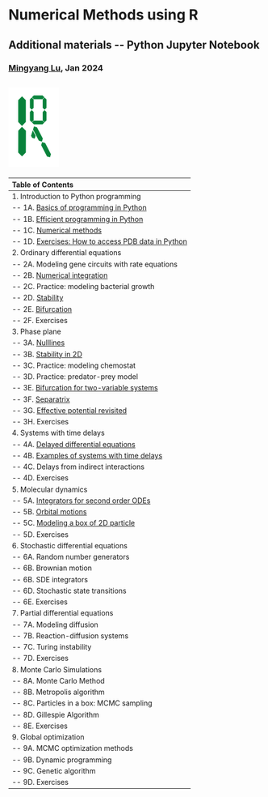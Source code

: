 # Numerical Methods using R
## Additional materials -- Python Jupyter Notebook

### [Mingyang Lu](https://lusystemsbio.northeastern.edu), Jan 2024


![logo](../data/logo.png)
---

|Table of Contents|
|:----------------|
|1. Introduction to Python programming|
|-- 1A. [Basics of programming in Python](./01A.html) |
|-- 1B. [Efficient programming in Python](./01B.html) |
|-- 1C. [Numerical methods](./01C.html) |
|-- 1D. [Exercises: How to access PDB data in Python](./01D.html) |
|2. Ordinary differential equations|
|-- 2A. Modeling gene circuits with rate equations |
|-- 2B. [Numerical integration](./02B.html) | 
|-- 2C. Practice: modeling bacterial growth | 
|-- 2D. [Stability](./02D.html) |
|-- 2E. [Bifurcation](./02E.html) |
|-- 2F. Exercises |
|3. Phase plane|
|-- 3A. [Nulllines](./03A.html) |
|-- 3B. [Stability in 2D](./03B.html) |
|-- 3C. Practice: modeling chemostat | 
|-- 3D. Practice: predator-prey model | 
|-- 3E. [Bifurcation for two-variable systems](./03E.html) |
|-- 3F. [Separatrix](./03F.html) |
|-- 3G. [Effective potential revisited](./03G.html) |
|-- 3H. Exercises |
|4. Systems with time delays|
|-- 4A. [Delayed differential equations](./04A.html) |
|-- 4B. [Examples of systems with time delays](./04B.html) |
|-- 4C. Delays from indirect interactions | 
|-- 4D. Exercises |
|5. Molecular dynamics|
|-- 5A. [Integrators for second order ODEs](./05A.html) |
|-- 5B. [Orbital motions](./05B.html) |
|-- 5C. [Modeling a box of 2D particle](./05C.html) |
|-- 5D. Exercises |
|6. Stochastic differential equations|
|-- 6A. Random number generators |
|-- 6B. Brownian motion |
|-- 6B. SDE integrators |
|-- 6D. Stochastic state transitions |
|-- 6E. Exercises |
|7. Partial differential equations|
|-- 7A. Modeling diffusion |
|-- 7B. Reaction-diffusion systems |
|-- 7C. Turing instability |
|-- 7D. Exercises |
|8. Monte Carlo Simulations|
|-- 8A. Monte Carlo Method |
|-- 8B. Metropolis algorithm |
|-- 8C. Particles in a box: MCMC sampling |
|-- 8D. Gillespie Algorithm |
|-- 8E. Exercises |
|9. Global optimization|
|-- 9A. MCMC optimization methods |
|-- 9B. Dynamic programming |
|-- 9C. Genetic algorithm |
|-- 9D. Exercises |
